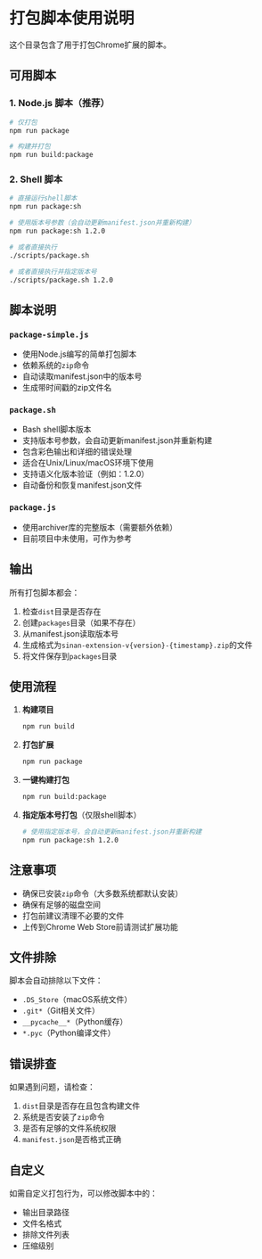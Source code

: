 # 打包脚本使用说明

这个目录包含了用于打包Chrome扩展的脚本。

## 可用脚本

### 1. Node.js 脚本（推荐）

```bash
# 仅打包
npm run package

# 构建并打包
npm run build:package
```

### 2. Shell 脚本

```bash
# 直接运行shell脚本
npm run package:sh

# 使用版本号参数（会自动更新manifest.json并重新构建）
npm run package:sh 1.2.0

# 或者直接执行
./scripts/package.sh

# 或者直接执行并指定版本号
./scripts/package.sh 1.2.0
```

## 脚本说明

### `package-simple.js`
- 使用Node.js编写的简单打包脚本
- 依赖系统的`zip`命令
- 自动读取manifest.json中的版本号
- 生成带时间戳的zip文件名

### `package.sh`
- Bash shell脚本版本
- 支持版本号参数，会自动更新manifest.json并重新构建
- 包含彩色输出和详细的错误处理
- 适合在Unix/Linux/macOS环境下使用
- 支持语义化版本验证（例如：1.2.0）
- 自动备份和恢复manifest.json文件

### `package.js`
- 使用archiver库的完整版本（需要额外依赖）
- 目前项目中未使用，可作为参考

## 输出

所有打包脚本都会：

1. 检查`dist`目录是否存在
2. 创建`packages`目录（如果不存在）
3. 从manifest.json读取版本号
4. 生成格式为`sinan-extension-v{version}-{timestamp}.zip`的文件
5. 将文件保存到`packages`目录

## 使用流程

1. **构建项目**
   ```bash
   npm run build
   ```

2. **打包扩展**
   ```bash
   npm run package
   ```

3. **一键构建打包**
   ```bash
   npm run build:package
   ```

4. **指定版本号打包**（仅限shell脚本）
   ```bash
   # 使用指定版本号，会自动更新manifest.json并重新构建
   npm run package:sh 1.2.0
   ```

## 注意事项

- 确保已安装`zip`命令（大多数系统都默认安装）
- 确保有足够的磁盘空间
- 打包前建议清理不必要的文件
- 上传到Chrome Web Store前请测试扩展功能

## 文件排除

脚本会自动排除以下文件：
- `.DS_Store`（macOS系统文件）
- `.git*`（Git相关文件）
- `__pycache__*`（Python缓存）
- `*.pyc`（Python编译文件）

## 错误排查

如果遇到问题，请检查：

1. `dist`目录是否存在且包含构建文件
2. 系统是否安装了`zip`命令
3. 是否有足够的文件系统权限
4. `manifest.json`是否格式正确

## 自定义

如需自定义打包行为，可以修改脚本中的：
- 输出目录路径
- 文件名格式
- 排除文件列表
- 压缩级别